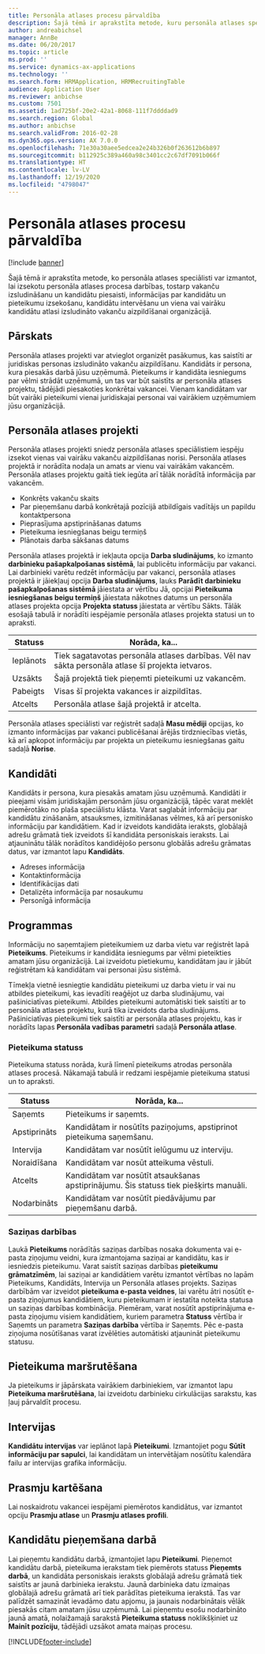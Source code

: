 ```yaml
---
title: Personāla atlases procesu pārvaldība
description: Šajā tēmā ir aprakstīta metode, kuru personāla atlases speciālisti var izmantot, lai izsekotu personāla atlases procesā veicamajām darbībām, kas iekļauj sludinājumu par vakancēm publicēšanas pasākumus, informācijas par kandidātu un pieteikumu noskaidrošanu, kandidātu intervēšanu un viena vai vairāku kandidātu atlasi organizācijā izsludināto vakanču aizpildīšanai.
author: andreabichsel
manager: AnnBe
ms.date: 06/20/2017
ms.topic: article
ms.prod: ''
ms.service: dynamics-ax-applications
ms.technology: ''
ms.search.form: HRMApplication, HRMRecruitingTable
audience: Application User
ms.reviewer: anbichse
ms.custom: 7501
ms.assetid: 1ad725bf-20e2-42a1-8068-111f7ddddad9
ms.search.region: Global
ms.author: anbichse
ms.search.validFrom: 2016-02-28
ms.dyn365.ops.version: AX 7.0.0
ms.openlocfilehash: 71e30a30aee5edcea2e24b326b0f263612b6b897
ms.sourcegitcommit: b112925c389a460a98c3401cc2c67df7091b066f
ms.translationtype: HT
ms.contentlocale: lv-LV
ms.lasthandoff: 12/19/2020
ms.locfileid: "4798047"
---
```

# <a name="manage-recruiting-processes"></a>Personāla atlases procesu pārvaldība

[!include [banner](../includes/banner.md)]

Šajā tēmā ir aprakstīta metode, ko personāla atlases speciālisti var izmantot, lai izsekotu personāla atlases procesa darbības, tostarp vakanču izsludināšanu un kandidātu piesaisti, informācijas par kandidātu un pieteikumu izsekošanu, kandidātu intervēšanu un viena vai vairāku kandidātu atlasi izsludināto vakanču aizpildīšanai organizācijā.

## <a name="overview"></a>Pārskats

Personāla atlases projekti var atvieglot organizēt pasākumus, kas saistīti ar juridiskas personas izsludināto vakanču aizpildīšanu. Kandidāts ir persona, kura piesakās darbā jūsu uzņēmumā. Pieteikums ir kandidāta iesniegums par vēlmi strādāt uzņēmumā, un tas var būt saistīts ar personāla atlases projektu, tādējādi piesakoties konkrētai vakancei. Vienam kandidātam var būt vairāki pieteikumi vienai juridiskajai personai vai vairākiem uzņēmumiem jūsu organizācijā.

## <a name="recruitment-projects"></a>Personāla atlases projekti

Personāla atlases projekti sniedz personāla atlases speciālistiem iespēju izsekot vienas vai vairāku vakanču aizpildīšanas norisi. Personāla atlases projektā ir norādīta nodaļa un amats ar vienu vai vairākām vakancēm. Personāla atlases projektu gaitā tiek iegūta arī tālāk norādītā informācija par vakancēm.

- Konkrēts vakanču skaits
- Par pieņemšanu darbā konkrētajā pozīcijā atbildīgais vadītājs un papildu kontaktpersona
- Pieprasījuma apstiprināšanas datums
- Pieteikuma iesniegšanas beigu termiņš
- Plānotais darba sākšanas datums

Personāla atlases projektā ir iekļauta opcija **Darba sludinājums**, ko izmanto **darbinieku pašapkalpošanas sistēmā**, lai publicētu informāciju par vakanci. Lai darbinieki varētu redzēt informāciju par vakanci, personāla atlases projektā ir jāiekļauj opcija **Darba sludinājums**, lauks **Parādīt darbinieku pašapkalpošanas sistēmā** jāiestata ar vērtību Jā, opcijai **Pieteikuma iesniegšanas beigu termiņš** jāiestata nākotnes datums un personāla atlases projekta opcija **Projekta statuss** jāiestata ar vērtību Sākts. Tālāk esošajā tabulā ir norādīti iespējamie personāla atlases projekta statusi un to apraksti.

| Statuss    | Norāda, ka...                                                                         |
|-----------|-----------------------------------------------------------------------------------------|
| Ieplānots | Tiek sagatavotas personāla atlases darbības. Vēl nav sākta personāla atlase šī projekta ietvaros. |
| Uzsākts   | Šajā projektā tiek pieņemti pieteikumi uz vakancēm.                   |
| Pabeigts  | Visas šī projekta vakances ir aizpildītas.                                         |
| Atcelts  | Personāla atlase šajā projektā ir atcelta.                                          |

Personāla atlases speciālisti var reģistrēt sadaļā **Masu mēdiji** opcijas, ko izmanto informācijas par vakanci publicēšanai ārējās tirdzniecības vietās, kā arī apkopot informāciju par projekta un pieteikumu iesniegšanas gaitu sadaļā **Norise**.

## <a name="applicants"></a>Kandidāti

Kandidāts ir persona, kura piesakās amatam jūsu uzņēmumā. Kandidāti ir pieejami visām juridiskajām personām jūsu organizācijā, tāpēc varat meklēt piemērotāko no plaša speciālistu klāsta. Varat saglabāt informāciju par kandidātu zināšanām, atsauksmes, izmitināšanas vēlmes, kā arī personisko informāciju par kandidātiem. Kad ir izveidots kandidāta ieraksts, globālajā adrešu grāmatā tiek izveidots šī kandidāta personiskais ieraksts. Lai atjauninātu tālāk norādītos kandidējošo personu globālās adrešu grāmatas datus, var izmantot lapu **Kandidāts**.

- Adreses informācija
- Kontaktinformācija
- Identifikācijas dati
- Detalizēta informācija par nosaukumu
- Personīgā informācija

## <a name="applications"></a>Programmas

Informāciju no saņemtajiem pieteikumiem uz darba vietu var reģistrēt lapā **Pieteikums**. Pieteikums ir kandidāta iesniegums par vēlmi pieteikties amatam jūsu organizācijā. Lai izveidotu pietiekumu, kandidātam jau ir jābūt reģistrētam kā kandidātam vai personai jūsu sistēmā.

Tīmekļa vietnē iesniegtie kandidātu pieteikumi uz darba vietu ir vai nu atbildes pieteikumi, kas ievadīti reaģējot uz darba sludinājumu, vai pašiniciatīvas pieteikumi. Atbildes pieteikumi automātiski tiek saistīti ar to personāla atlases projektu, kurā tika izveidots darba sludinājums. Pašiniciatīvas pieteikumi tiek saistīti ar personāla atlases projektu, kas ir norādīts lapas **Personāla vadības parametri** sadaļā **Personāla atlase**.

### <a name="application-status"></a>Pieteikuma statuss

Pieteikuma statuss norāda, kurā līmenī pieteikums atrodas personāla atlases procesā. Nākamajā tabulā ir redzami iespējamie pieteikuma statusi un to apraksti.

| Statuss    | Norāda, ka...                                                                           |
|-----------|-------------------------------------------------------------------------------------------|
| Saņemts  | Pieteikums ir saņemts.                                                             |
| Apstiprināts | Kandidātam ir nosūtīts paziņojums, apstiprinot pieteikuma saņemšanu.            |
| Intervija | Kandidātam var nosūtīt ielūgumu uz interviju.                                     |
| Noraidīšana | Kandidātam var nosūt atteikuma vēstuli.                                          |
| Atcelts  | Kandidātam var nosūtīt atsaukšanas apstiprinājumu. Šis statuss tiek piešķirts manuāli. |
| Nodarbināts  | Kandidātam var nosūtīt piedāvājumu par pieņemšanu darbā.                                         |

### <a name="correspondence-actions"></a>Saziņas darbības

Laukā **Pieteikums** norādītās saziņas darbības nosaka dokumenta vai e-pasta ziņojumu veidni, kura izmantojama saziņai ar kandidātu, kas ir iesniedzis pieteikumu. Varat saistīt saziņas darbības **pieteikumu grāmatzīmēm**, lai saziņai ar kandidātiem varētu izmantot vērtības no lapām Pieteikums, Kandidāts, Intervija un Personāla atlases projekts. Saziņas darbībām var izveidot **pieteikuma e-pasta veidnes**, lai varētu ātri nosūtīt e-pasta ziņojumus kandidātiem, kuru pieteikumam ir iestatīta noteikta statusa un saziņas darbības kombinācija. Piemēram, varat nosūtīt apstiprinājuma e-pasta ziņojumu visiem kandidātiem, kuriem parametra **Statuss** vērtība ir Saņemts un parametra **Saziņas darbība** vērtība ir Saņemts. Pēc e-pasta ziņojuma nosūtīšanas varat izvēlēties automātiski atjaunināt pieteikumu statusu.

## <a name="application-routing"></a>Pieteikuma maršrutēšana

Ja pieteikums ir jāpārskata vairākiem darbiniekiem, var izmantot lapu **Pieteikuma maršrutēšana**, lai izveidotu darbinieku cirkulācijas sarakstu, kas ļauj pārvaldīt procesu.

## <a name="interviews"></a>Intervijas

**Kandidātu intervijas** var ieplānot lapā **Pieteikumi**. Izmantojiet pogu **Sūtīt informāciju par sapulci**, lai kandidātam un intervētājam nosūtītu kalendāra failu ar intervijas grafika informāciju.

## <a name="skill-mapping"></a>Prasmju kartēšana

Lai noskaidrotu vakancei iespējami piemērotos kandidātus, var izmantot opciju **Prasmju atlase** un **Prasmju atlases profili**.

## <a name="hiring-applicants"></a>Kandidātu pieņemšana darbā

Lai pieņemtu kandidātu darbā, izmantojiet lapu **Pieteikumi**. Pieņemot kandidātu darbā, pieteikuma ierakstam tiek piemērots statuss **Pieņemts darbā**, un kandidāta personiskais ieraksts globālajā adrešu grāmatā tiek saistīts ar jaunā darbinieka ierakstu. Jaunā darbinieka datu izmaiņas globālajā adrešu grāmatā arī tiek parādītas pieteikuma ierakstā. Tas var palīdzēt samazināt ievadāmo datu apjomu, ja jaunais nodarbinātais vēlāk piesakās citam amatam jūsu uzņēmumā. Lai pieņemtu esošu nodarbināto jaunā amatā, nolaižamajā sarakstā **Pieteikuma statuss** noklikšķiniet uz **Mainīt pozīciju**, tādējādi uzsākot amata maiņas procesu.


[!INCLUDE[footer-include](../../../includes/footer-banner.md)]